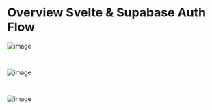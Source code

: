 # Overview Svelte & Supabase Auth Flow

![image](https://github.com/user-attachments/assets/47e173de-f342-4e0a-8156-673f1f9db81f)

<br/>

![image](https://github.com/user-attachments/assets/12aedb2c-b7af-4791-aaa8-0723f5c8d955)

<br/>

![image](https://github.com/user-attachments/assets/53d90148-0685-436b-9da3-a8a7080b4745)

<br/>





